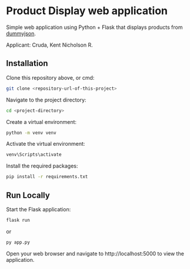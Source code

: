 # Product Display web application

Simple web application using Python + Flask that  displays products from [dummyjson](https://dummyjson.com/products).  

Applicant: Cruda, Kent Nicholson R.

## Installation

Clone this repository above, or cmd:

```bash
git clone <repository-url-of-this-project>
```
Navigate to the project directory:

```bash
cd <project-directory>
```
Create a virtual environment:
```bash
python -m venv venv
```
Activate the virtual environment:
```bash
venv\Scripts\activate
```

Install the required packages:

```bash
pip install -r requirements.txt
```


## Run Locally
Start the Flask application:
```bash
flask run
```
or

```bash
py app.py
```
Open your web browser and navigate to http://localhost:5000 to view the application.